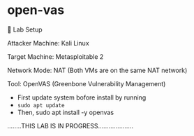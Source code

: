 # open-vas

🧪 Lab Setup

Attacker Machine: Kali Linux

Target Machine: Metasploitable 2

Network Mode: NAT (Both VMs are on the same NAT network)

Tool: OpenVAS (Greenbone Vulnerability Management)

- First update system bofore install by running
- `sudo apt update`
- Then, sudo apt install -y openvas


........THIS LAB IS IN PROGRESS....................
